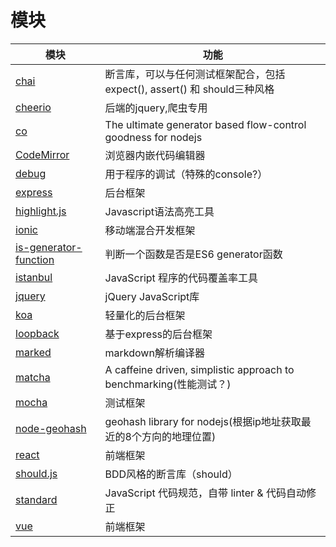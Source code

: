 # 模块

模块                                                                       | 功能
------------------------------------------------------------------------ | -------------------------------------------------------------
[chai](https://github.com/chaijs/chai)                                   | 断言库，可以与任何测试框架配合，包括expect(), assert() 和 should三种风格
[cheerio](https://github.com/cheeriojs/cheerio)                          | 后端的jquery,爬虫专用
[co](https://github.com/tj/co)                                           | The ultimate generator based flow-control goodness for nodejs
[CodeMirror](https://github.com/codemirror/CodeMirror)                   | 浏览器内嵌代码编辑器
[debug](https://github.com/visionmedia/debug)                            | 用于程序的调试（特殊的console?）
[express](https://github.com/expressjs/express)                          | 后台框架
[highlight.js](https://github.com/isagalaev/highlight.js)                | Javascript语法高亮工具
[ionic](https://github.com/ionic-team/ionic)                             | 移动端混合开发框架
[is-generator-function](https://github.com/ljharb/is-generator-function) | 判断一个函数是否是ES6 generator函数
[istanbul](https://github.com/gotwarlost/istanbul)                       | JavaScript 程序的代码覆盖率工具
[jquery](https://github.com/jquery/jquery)                               | jQuery JavaScript库
[koa](http://koajs.com/)                                                 | 轻量化的后台框架
[loopback](https://github.com/strongloop/loopback)                       | 基于express的后台框架
[marked](https://github.com/chjj/marked)                                 | markdown解析编译器
[matcha](https://github.com/logicalparadox/matcha)                       | A caffeine driven, simplistic approach to benchmarking(性能测试？)
[mocha](https://github.com/mochajs/mocha)                                | 测试框架
[node-geohash](https://github.com/sunng87/node-geohash)                  | geohash library for nodejs(根据ip地址获取最近的8个方向的地理位置)
[react](https://github.com/facebook/react)                               | 前端框架
[should.js](https://github.com/tj/should.js)                             | BDD风格的断言库（should）
[standard](https://github.com/standard/standard)                         | JavaScript 代码规范，自带 linter & 代码自动修正
[vue](https://github.com/vuejs/vue)                                      | 前端框架

